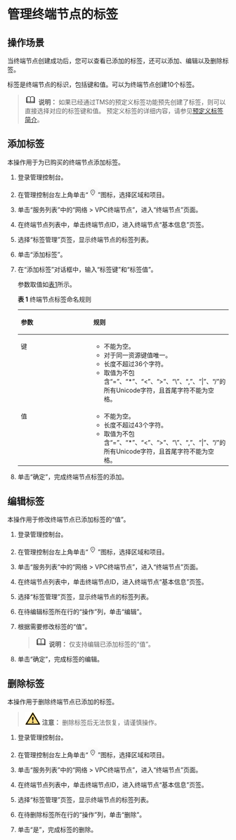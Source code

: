 # 管理终端节点的标签<a name="vpcep_03_0206"></a>

## 操作场景<a name="section021510209361"></a>

当终端节点创建成功后，您可以查看已添加的标签，还可以添加、编辑以及删除标签。

标签是终端节点的标识，包括键和值。可以为终端节点创建10个标签。

>![](public_sys-resources/icon-note.gif) **说明：** 
>如果已经通过TMS的预定义标签功能预先创建了标签，则可以直接选择对应的标签键和值。
>预定义标签的详细内容，请参见[预定义标签简介](https://support.huaweicloud.com/usermanual-tms/zh-cn_topic_0056266269.html)。

## 添加标签<a name="section8281222363"></a>

本操作用于为已购买的终端节点添加标签。

1.  登录管理控制台。
2.  在管理控制台左上角单击“![](figures/icon-region.png)”图标，选择区域和项目。

1.  单击“服务列表”中的“网络 \> VPC终端节点”，进入“终端节点”页面。

1.  在终端节点列表中，单击终端节点ID，进入终端节点“基本信息”页签。

1.  选择“标签管理”页签，显示终端节点的标签列表。
2.  单击“添加标签”。
3.  在“添加标签”对话框中，输入“标签键”和“标签值”。

    参数取值如[表1](#table183931759191417)所示。

    **表 1**  终端节点标签命名规则

    <a name="table183931759191417"></a>
    <table><thead align="left"><tr id="zh-cn_topic_0131645189_zh-cn_topic_0162785419_row1975492119112"><th class="cellrowborder" valign="top" width="42.63%" id="mcps1.2.3.1.1"><p id="zh-cn_topic_0131645189_zh-cn_topic_0162785419_p127543216114"><a name="zh-cn_topic_0131645189_zh-cn_topic_0162785419_p127543216114"></a><a name="zh-cn_topic_0131645189_zh-cn_topic_0162785419_p127543216114"></a>参数</p>
    </th>
    <th class="cellrowborder" valign="top" width="57.37%" id="mcps1.2.3.1.2"><p id="zh-cn_topic_0131645189_zh-cn_topic_0162785419_p187541211118"><a name="zh-cn_topic_0131645189_zh-cn_topic_0162785419_p187541211118"></a><a name="zh-cn_topic_0131645189_zh-cn_topic_0162785419_p187541211118"></a>规则</p>
    </th>
    </tr>
    </thead>
    <tbody><tr id="zh-cn_topic_0131645189_zh-cn_topic_0162785419_row1375419211915"><td class="cellrowborder" valign="top" width="42.63%" headers="mcps1.2.3.1.1 "><p id="zh-cn_topic_0131645189_zh-cn_topic_0162785419_p15754421417"><a name="zh-cn_topic_0131645189_zh-cn_topic_0162785419_p15754421417"></a><a name="zh-cn_topic_0131645189_zh-cn_topic_0162785419_p15754421417"></a>键</p>
    </td>
    <td class="cellrowborder" valign="top" width="57.37%" headers="mcps1.2.3.1.2 "><a name="zh-cn_topic_0131645189_zh-cn_topic_0162785419_ul182248574315"></a><a name="zh-cn_topic_0131645189_zh-cn_topic_0162785419_ul182248574315"></a><ul id="zh-cn_topic_0131645189_zh-cn_topic_0162785419_ul182248574315"><li>不能为空。</li><li>对于同一资源键值唯一。</li><li>长度不超过36个字符。</li><li>取值为不包含“=”、“*”、“&lt;”、“&gt;”、“\”、“,”、“|”、“/”的所有Unicode字符，且首尾字符不能为空格。</li></ul>
    </td>
    </tr>
    <tr id="zh-cn_topic_0131645189_zh-cn_topic_0162785419_row97543211410"><td class="cellrowborder" valign="top" width="42.63%" headers="mcps1.2.3.1.1 "><p id="zh-cn_topic_0131645189_zh-cn_topic_0162785419_p97549211414"><a name="zh-cn_topic_0131645189_zh-cn_topic_0162785419_p97549211414"></a><a name="zh-cn_topic_0131645189_zh-cn_topic_0162785419_p97549211414"></a>值</p>
    </td>
    <td class="cellrowborder" valign="top" width="57.37%" headers="mcps1.2.3.1.2 "><a name="zh-cn_topic_0131645189_zh-cn_topic_0162785419_ul19120173116418"></a><a name="zh-cn_topic_0131645189_zh-cn_topic_0162785419_ul19120173116418"></a><ul id="zh-cn_topic_0131645189_zh-cn_topic_0162785419_ul19120173116418"><li>不能为空。</li><li>长度不超过43个字符。</li><li>取值为不包含“=”、“*”、“&lt;”、“&gt;”、“\”、“,”、“|”、“/”的所有Unicode字符，且首尾字符不能为空格。</li></ul>
    </td>
    </tr>
    </tbody>
    </table>

4.  单击“确定”，完成终端节点标签的添加。

## 编辑标签<a name="section12921757151511"></a>

本操作用于修改终端节点已添加标签的“值”。

1.  登录管理控制台。
2.  在管理控制台左上角单击“![](figures/icon-region.png)”图标，选择区域和项目。

1.  单击“服务列表”中的“网络 \> VPC终端节点”，进入“终端节点”页面。

1.  在终端节点列表中，单击终端节点ID，进入终端节点“基本信息”页签。

1.  选择“标签管理”页签，显示终端节点的标签列表。
2.  在待编辑标签所在行的“操作”列，单击“编辑”。
3.  根据需要修改标签的“值”。

    >![](public_sys-resources/icon-note.gif) **说明：** 
    >仅支持编辑已添加标签的“值”。

4.  单击“确定”，完成标签的编辑。

## 删除标签<a name="section169239387205"></a>

本操作用于删除终端节点已添加的标签。

>![](public_sys-resources/icon-caution.gif) **注意：** 
>删除标签后无法恢复，请谨慎操作。

1.  登录管理控制台。
2.  在管理控制台左上角单击“![](figures/icon-region.png)”图标，选择区域和项目。

1.  单击“服务列表”中的“网络 \> VPC终端节点”，进入“终端节点”页面。

1.  在终端节点列表中，单击终端节点ID，进入终端节点“基本信息”页签。

1.  选择“标签管理”页签，显示终端节点的标签列表。

1.  在待删除标签所在行的“操作”列，单击“删除”。
2.  单击“是”，完成标签的删除。

